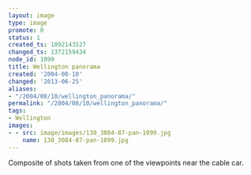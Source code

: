 ```yaml
---
layout: image
type: image
promote: 0
status: 1
created_ts: 1092143527
changed_ts: 1372159434
node_id: 1099
title: Wellington panorama
created: '2004-08-10'
changed: '2013-06-25'
aliases:
- "/2004/08/10/wellington_panorama/"
permalink: "/2004/08/10/wellington_panorama/"
tags:
- Wellington
images:
- - src: image/images/130_3084-87-pan-1099.jpg
    name: 130_3084-87-pan-1099.jpg
---
```

Composite of shots taken from one of the viewpoints near the cable car.
